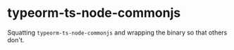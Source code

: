 typeorm-ts-node-commonjs
===============

Squatting `typeorm-ts-node-commonjs` and wrapping the binary so that others don't.
